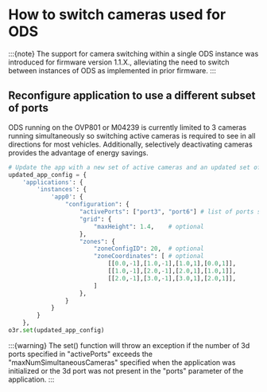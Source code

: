 # How to switch cameras used for ODS

:::{note}
The support for camera switching within a single ODS instance was introduced for firmware version 1.1.X., alleviating the need to switch between instances of ODS as implemented in prior firmware.
:::

## Reconfigure application to use a different subset of ports

ODS running on the OVP801 or M04239 is currently limited to 3 cameras running simultaneously so switching active cameras is required to see in all directions for most vehicles. Additionally, selectively deactivating cameras provides the advantage of energy savings. 


```py title="Application active camera changes"
# Update the app with a new set of active cameras and an updated set of zones
updated_app_config = {
    'applications': {
        'instances': {
            'app0': {
                "configuration": {
                    "activePorts": ["port3", "port6"] # list of ports should include port6 (the IMU)
                    "grid": {
                        "maxHeight": 1.4,    # optional
                    },
                    "zones": {
                        "zoneConfigID": 20,  # optional
                        "zoneCoordinates": [ # optional
                            [[0.0,-1],[1.0,-1],[1.0,1],[0.0,1]],
                            [[1.0,-1],[2.0,-1],[2.0,1],[1.0,1]],
                            [[2.0,-1],[3.0,-1],[3.0,1],[2.0,1]],
                        ]
                    },
                }
            }
        }
    },
o3r.set(updated_app_config)

```

:::{warning}
The set() function will throw an exception if the number of 3d ports specified in "activePorts" exceeds the "maxNumSimultaneousCameras" specified when the application was initialized or the 3d port was not present in the "ports" parameter of the application.
:::

